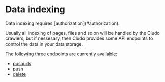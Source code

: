 <h1 id="data-indexing">Data&nbsp;indexing</h1>

<aside class="warning">
Data indexing requires [authorization](#authorization).
</aside>


Usually all indexing of pages, files and so on will be handled by the Cludo crawlers, but if nessesary, then Cludo provides some API endpoints to control the data in your data storage.

The following three endpoints are currently available:

* [pushurls](#data-indexing_pushurls)
* [push](#data-indexing_push)
* [delete](#data-indexing_delete)